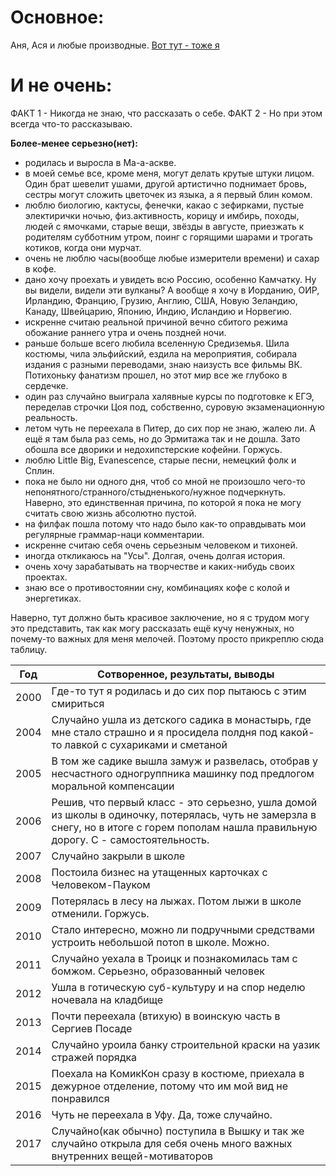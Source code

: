 # Основное:

Аня, Ася и любые производные.
[Вот тут - тоже я](https://vk.com/nainsint)

# И не очень:

ФАКТ 1 - Никогда не знаю, что рассказать о себе.
ФАКТ 2 - Но при этом всегда что-то рассказываю.

**Более-менее серьезно(нет):**
- родилась и выросла в Ма-а-аскве.
- в моей семье все, кроме меня, могут делать крутые штуки лицом. Один брат шевелит ушами, другой артистично поднимает бровь, сестры могут сложить цветочек из языка, а я первый блин комом.
- люблю биологию, кактусы, фенечки, какао с зефирками, пустые электирички ночью, физ.активность, корицу и имбирь, походы, людей с ямочками, старые вещи, звёзды в августе, приезжать к родителям субботним утром, поинг с горящими шарами и трогать котиков, когда они мурчат.
- очень не люблю часы(вообще любые измерители времени) и сахар в кофе.
- дано хочу проехать и увидеть всю Россию, особенно Камчатку. Ну вы видели, видели эти вулканы? А вообще я хочу в Иорданию, ОИР, Ирландию, Францию, Грузию, Англию, США, Новую Зеландию, Канаду, Швейцарию, Японию, Индию, Исландию и Норвегию.
- искренне считаю реальной причиной вечно сбитого режима обожание раннего утра и очень поздней ночи.
- раньше больше всего любила вселенную Средиземья. Шила костюмы, чила эльфийский, ездила на мероприятия, собирала издания с разными переводами, знаю наизусть все фильмы ВК. Потихоньку фанатизм прошел, но этот мир все же глубоко в сердечке.
- один раз случайно выиграла халявные курсы по подготовке к ЕГЭ, переделав строчки Цоя под, собственно, суровую экзаменационную реальность.
- летом чуть не переехала в Питер, до сих пор не знаю, жалею ли. А ещё я там была раз семь, но до Эрмитажа так и не дошла. Зато обошла все дворики и недохипстерские кофейни. Горжусь.
- люблю Little Big, Evanеsсence, старые песни, немецкий фолк и Сплин.
- пока не было ни одного дня, чтоб со мной не произошло чего-то непонятного/странного/стыдненького/нужное подчеркнуть. Наверно, это единственная причина, по которой я пока не могу считать свою жизнь абсолютно пустой.
- на филфак пошла потому что надо было как-то оправдывать мои регулярные граммар-наци комментарии.
- искренне считаю себя очень серьезным человеком и тихоней.
- иногда откликаюсь на "Усы". Долгая, очень долгая история.
- очень хочу зарабатывать на творчестве и каких-нибудь своих проектах.
- знаю все о противостоянии сну, комбинациях кофе с колой и энергетиках.

Наверно, тут должно быть красивое заключение, но я с трудом могу это представить, так как могу рассказать ещё кучу ненужных, но почему-то важных для меня мелочей.
Поэтому просто прикреплю сюда таблицу.

Год|Сотворенное, результаты, выводы
:---:|---
2000|Где-то тут я родилась и до сих пор пытаюсь с этим смириться
2004|Случайно ушла из детского садика в монастырь, где мне стало страшно и я просидела полдня под какой-то лавкой с сухариками и сметаной
2005|В том же садике вышла замуж и развелась, отобрав у несчастного одногруппника машинку под предлогом моральной компенсации
2006|Решив, что первый класс - это серьезно, ушла домой из школы в одиночку, потерялась, чуть не замерзла в снегу, но в итоге с горем пополам нашла правильную дорогу. С - самостоятельность.
2007|Случайно закрыли в школе
2008|Постоила бизнес на утащенных карточках с Человеком-Пауком
2009|Потерялась в лесу на лыжах. Потом лыжи в школе отменили. Горжусь.
2010|Стало интересно, можно ли подручными средствами устроить небольшой потоп в школе. Можно.
2011|Случайно уехала в Троицк и познакомилась там с бомжом. Серьезно, образованный человек
2012|Ушла в готическую суб-культуру и на спор неделю ночевала на кладбище
2013|Почти переехала (втихую) в воинскую часть в Сергиев Посаде
2014|Случайно уроила банку строительной краски на уазик стражей порядка
2015|Поехала на КомикКон сразу в костюме, приехала в дежурное отделение, потому что им мой вид не понравился
2016|Чуть не переехала в Уфу. Да, тоже случайно.
2017|Случайно(как обычно) поступила в Вышку и так же случайно открыла для себя очень много важных внутренних вещей-мотиваторов
